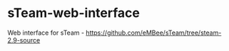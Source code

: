 # sTeam-web-interface
Web interface for sTeam - https://github.com/eMBee/sTeam/tree/steam-2.9-source
